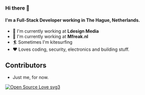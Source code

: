 ### Hi there 👋

#### I'm a Full-Stack Developer working in The Hague, Netherlands.

- 🏢 I'm currently working at **Ldesign Media**
- 🏢 I'm currently working at **Mfreak.nl**
- 🏄 Sometimes I'm kitesurfing 
- ❤️ Loves coding, security, electronics and building stuff.


## Contributors
- Just me, for now.


[![Open Source Love svg3](https://badges.frapsoft.com/os/v3/open-source.svg?v=103)](https://github.com/ellerbrock/open-source-badges/)
